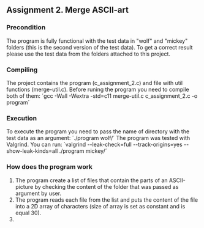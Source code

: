 ## Assignment 2. Merge	ASCII-art	

### Precondition
The program is fully functional with the test data in "wolf" and "mickey" folders (this is the second version of the test data). To get a correct result please use the test data from the folders attached to this project. 

### Compiling
The project contains the program (c_assignment_2.c) and file with util functions (merge-util.c). Before runing the program you need to compile both of them:
´gcc -Wall -Wextra -std=c11 merge-util.c c_assignment_2.c -o program´

### Execution
To execute the program you need to pass the name of directory with the test data as an argument:
´./program wolf/´
The program was tested with Valgrind. You can run:
´valgrind --leak-check=full --track-origins=yes --show-leak-kinds=all ./program mickey/´

### How does the program work
1. The program create a list of files that contain the parts of an ASCII-picture by checking the content of the folder that was passed as argument by user.
2. The program reads each file from the list and puts the content of the file into a 2D array of characters (size of array is set as constant and is equal 30). 
3. 
